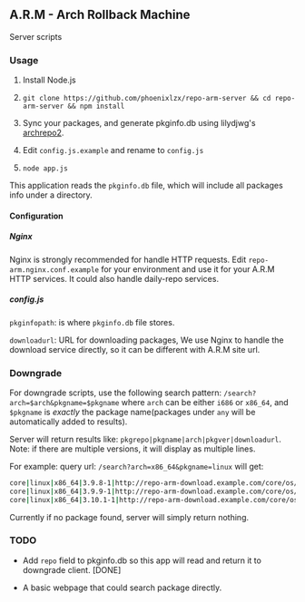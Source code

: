 ## A.R.M - Arch Rollback Machine
Server scripts

### Usage

1. Install Node.js

2. `git clone https://github.com/phoenixlzx/repo-arm-server && cd repo-arm-server && npm install`

3. Sync your packages, and generate pkginfo.db using lilydjwg's [archrepo2](https://github.com/lilydjwg/archrepo2).

4. Edit `config.js.example` and rename to `config.js`

5. `node app.js`

This application reads the `pkginfo.db` file, which will include all packages info under a directory.

#### Configuration

##### Nginx 
Nginx is strongly recommended for handle HTTP requests. Edit `repo-arm.nginx.conf.example` for your environment and use it for your A.R.M HTTP services. It could also handle daily-repo services.

##### config.js
`pkginfopath`: is where `pkginfo.db` file stores.

`downloadurl`: URL for downloading packages, We use Nginx to handle the download service directly, so it can be different with A.R.M site url.

### Downgrade

For downgrade scripts, use the following search pattern:
`/search?arch=$arch&pkgname=$pkgname`
where `arch` can be either `i686` or `x86_64`, and `$pkgname` is _exactly_ the package name(packages under `any` will be automatically added to results).

Server will return results like:
`pkgrepo|pkgname|arch|pkgver|downloadurl`. Note: if there are multiple versions, it will display as multiple lines.

For example:
query url: `/search?arch=x86_64&pkgname=linux`
will get:
```bash
core|linux|x86_64|3.9.8-1|http://repo-arm-download.example.com/core/os/x86_64/linux-3.9.8-1-x86_64.pkg.tar.xz
core|linux|x86_64|3.9.9-1|http://repo-arm-download.example.com/core/os/x86_64/linux-3.9.9-1-x86_64.pkg.tar.xz
core|linux|x86_64|3.10.1-1|http://repo-arm-download.example.com/core/os/x86_64/linux-3.10.1-1-x86_64.pkg.tar.xz
```
Currently if no package found, server will simply return nothing.

### TODO

* Add `repo` field to pkginfo.db so this app will read and return it to downgrade client. [DONE]

* A basic webpage that could search package directly.
